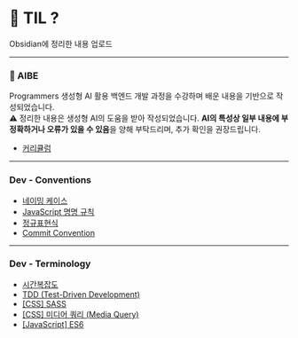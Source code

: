 # 📝 TIL ?

Obsidian에 정리한 내용 업로드

---

### 🌱 AIBE

Programmers 생성형 AI 활용 백엔드 개발 과정을 수강하며 배운 내용을 기반으로 작성되었습니다.<br>
⚠️ 정리한 내용은 생성형 AI의 도움을 받아 작성되었습니다. **AI의 특성상 일부 내용에 부정확하거나 오류가 있을 수 있음**을 양해 부탁드리며, 추가 확인을 권장드립니다.

- [커리큘럼](/git_til/aibe/curriculum.md)

---

### Dev - Conventions

- [네이밍 케이스](/git_til/conventions/네이밍%20케이스%20종류.md)
- [JavaScript 명명 규칙](/git_til/conventions/JavaScript%20명명%20규칙.md)
- [정규표현식](/git_til/conventions/정규표현식.md)
- [Commit Convention](/git_til/conventions/Commit%20Convention.md)

---

### Dev - Terminology

- [시간복잡도](/git_til/terminology/시간%20복잡도.md)
- [TDD (Test-Driven Development)](</git_til/terminology/TDD%20(Test-Driven%20Development).md>)
- [[CSS] SASS](/git_til/terminology/SASS.md)
- [[CSS] 미디어 쿼리 (Media Query)](</git_til/terminology/미디어%20쿼리%20(Media%20Queries).md>)
- [[JavaScript] ES6](/git_til/terminology/ES6란?.md)
